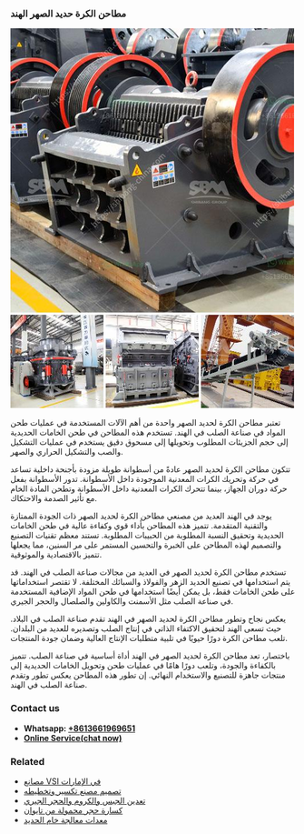 <h3>مطاحن الكرة حديد الصهر الهند</h3><img src='1701853947.jpg' alt=''><p>تعتبر مطاحن الكرة لحديد الصهر واحدة من أهم الآلات المستخدمة في عمليات طحن المواد في صناعة الصلب في الهند. تستخدم هذه المطاحن في طحن الخامات الحديدية إلى حجم الجزيئات المطلوب وتحويلها إلى مسحوق دقيق يستخدم في عمليات التشكيل والصب والتشكيل الحراري والصهر.</p><p>تتكون مطاحن الكرة لحديد الصهر عادةً من أسطوانة طويلة مزودة بأجنحة داخلية تساعد في حركة وتحريك الكرات المعدنية الموجودة داخل الأسطوانة. تدور الأسطوانة بفعل حركة دوران الجهاز، بينما تتحرك الكرات المعدنية داخل الأسطوانة وتطحن المادة الخام مع تأثير الصدمة والاحتكاك.</p><p>يوجد في الهند العديد من مصنعي مطاحن الكرة لحديد الصهر ذات الجودة الممتازة والتقنية المتقدمة. تتميز هذه المطاحن بأداء قوي وكفاءة عالية في طحن الخامات الحديدية وتحقيق النسبة المطلوبة من الحبيبات المطلوبة. تستند معظم تقنيات التصنيع والتصميم لهذه المطاحن على الخبرة والتحسين المستمر على مر السنين، مما يجعلها تتميز بالاقتصادية والموثوقية.</p><p>تستخدم مطاحن الكرة لحديد الصهر في العديد من مجالات صناعة الصلب في الهند. قد يتم استخدامها في تصنيع الحديد الزهر والفولاذ والسبائك المختلفة. لا تقتصر استخداماتها على طحن الخامات فقط، بل يمكن أيضًا استخدامها في طحن المواد الإضافية المستخدمة في صناعة الصلب مثل الأسمنت والكاولين والصلصال والحجر الجيري.</p><p>يعكس نجاح وتطور مطاحن الكرة لحديد الصهر في الهند تقدم صناعة الصلب في البلاد. حيث تسعى الهند لتحقيق الاكتفاء الذاتي في إنتاج الصلب وتصديره للعديد من البلدان. تلعب مطاحن الكرة دورًا حيويًا في تلبية متطلبات الإنتاج العالية وضمان جودة المنتجات.</p><p>باختصار، تعد مطاحن الكرة لحديد الصهر في الهند أداة أساسية في صناعة الصلب. تتميز بالكفاءة والجودة، وتلعب دورًا هامًا في عمليات طحن وتحويل الخامات الحديدية إلى منتجات جاهزة للتصنيع والاستخدام النهائي. إن تطور هذه المطاحن يعكس تطور وتقدم صناعة الصلب في الهند.</p><h3>Contact us</h3><ul><li><strong>Whatsapp:&nbsp;<a href="https://wa.me/8613661969651">+8613661969651</a></strong></li><li><a href="https://swt.shibang-china.com/?git&amp;zhl&amp;مطاحن الكرة حديد الصهر الهند"><strong>Online Service(chat now)</strong></a></li></ul><h3>Related</h3><ul><li><a href='مصانع VSI في الإمارات.md'>مصانع VSI في الإمارات</a></li><li><a href='تصميم مصنع تكسير وتخطيطه.md'>تصميم مصنع تكسير وتخطيطه</a></li><li><a href='تعدين الجبس والكروم والحجر الجيري.md'>تعدين الجبس والكروم والحجر الجيري</a></li><li><a href='كسارة حجر محمولة من تايوان.md'>كسارة حجر محمولة من تايوان</a></li><li><a href='معدات معالجة خام الحديد.md'>معدات معالجة خام الحديد</a></li></ul>